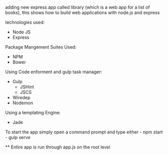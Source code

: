 adding new express app called library (which is a web app for a list of books), this shows how to build web applications with node.js and express

technologies used: 
- Node JS
- Express 

Package Mangement Suites Used:
- NPM
- Bower

Using Code enforment and gulp task manager:
- Gulp
    - JSHint
    - JSCS
- Wiredep
- Nodemon

Using a templating Engine:
- Jade

To start the app simply open a command prompt and type either
    - npm start
    - gulp serve

** Entire app is run through app.js on the root level 
